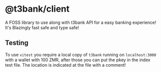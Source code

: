 # @t3bank/client 
A FOSS library to use along with t3bank API for a easy banking experience!
It's Blazingly fast safe and type safe!

## Testing
To use `vitest` you require a local copy of `t3bank` running on `localhost:3000` with a wallet with 100 ZMR, after those you can put the pkey in the index test file. The location is indicated at the file with a comment!